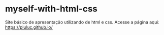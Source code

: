 # myself-with-html-css
Site básico de apresentação utilizando de html e css.
Acesse a página aqui: https://pluluc.github.io/
